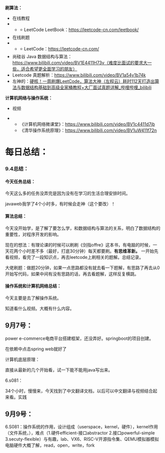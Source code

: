**刷算法：**

- 在线教程
- - ⭐ LeetCode LeetBook：https://leetcode-cn.com/leetbook/
- 在线刷题
- - ⭐ LeetCode：https://leetcode-cn.com/
- 尚硅谷 Java 数据结构与算法：https://www.bilibili.com/video/BV1E4411H73v（难度比面试的要求大一些，适合希望更全面学习的朋友）
- Leetcode 真题解析：https://www.bilibili.com/video/BV1a54y1b74k
- 左神的：[硬核！一周刷爆LeetCode，算法大神（左程云）耗时112天打造出算法与数据结构基础到高级全家桶教程+大厂面试真题详解_哔哩哔哩_bilibili](https://www.bilibili.com/video/BV1Ef4y1T7Qi?vd_source=54d88c3531bbb47aa4123072ef9c00aa)

**计算机网络与操作系统：**

- 视频

- - 《计算机网络微课堂》：https://www.bilibili.com/video/BV1c4411d7jb
  - 《清华操作系统原理》：https://www.bilibili.com/video/BV1uW411f72n

# 每日总结：

### 9.4总结：

#### 今天任务总结：

今天这么多的任务没弄完是因为没有在学习的生活合理安排时间。

javaweb我学了4个小时多，有时候会走神（这个要改）！

#### 算法总结：

今天没开始学，是了解了要怎么学，和数据结构与算法的关系，明白了数据结构的重要性，对程序开发的影响。

现在的想法：有理论课的时候可以刷刷《剑指offre》这本书，有电脑的时候，一天花两个小时差不多（最好，打底30分钟）每天都要刷。**有思维革新。** 一开始先看视频，看完了一段知识点，再去leetcode上刷相关的题解。总结记录。

大佬刷题：做题20分钟，如果一点思路都没有就去看一下题解，有思路了再去从0开始写代码，如果中间有没有思路的话，再去看题解，这样反复横跳。

#### 操作系统和计算机网络总结：

今天主要是去了解操作系统。

知道看什么视频。大概有什么内容。

## 9月7号：

power e-commerce电商平台搭建框架，还没弄好。springboot的项目创建。

在依赖中点击spring web就好了



计算机底层原理：

直接从最新的几个开始看，试一下能不能用java写出来。



6.s081：

34个小时，慢慢来，今天找到了中文翻译文档，以后可以中文翻译与视频结合起来看。实践



## 9月9号：

6.S081：操作系统的作用，设计组成（userspace，kernel，硬件），kernel作用（文件系统，），难点（1.硬件efficient-接口abstractor 2.接口powerful-simple 3.secuty-flexible）与有趣，lab、VX6、RISC-V开源指令集、QEMU模拟器模拟电脑硬件大概了解，read，open，write，fork